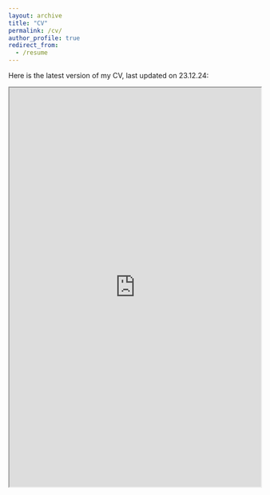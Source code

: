 ```yaml
---
layout: archive
title: "CV"
permalink: /cv/
author_profile: true
redirect_from:
  - /resume
---
```


Here is the latest version of my CV, last updated on 23.12.24:
<iframe src="https://edualas.github.io/files/resume.html" width="100%" height="800px">
</iframe>
